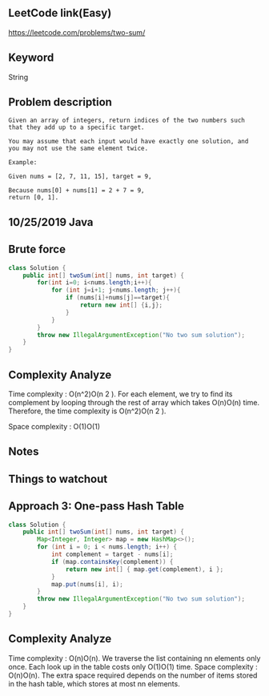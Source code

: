 ## LeetCode link(Easy)
https://leetcode.com/problems/two-sum/

## Keyword
String

## Problem description
```
Given an array of integers, return indices of the two numbers such that they add up to a specific target.

You may assume that each input would have exactly one solution, and you may not use the same element twice.

Example:

Given nums = [2, 7, 11, 15], target = 9,

Because nums[0] + nums[1] = 2 + 7 = 9,
return [0, 1].
```

## 10/25/2019 Java
## Brute force
```java
class Solution {
    public int[] twoSum(int[] nums, int target) {
        for(int i=0; i<nums.length;i++){
            for (int j=i+1; j<nums.length; j++){
                if (nums[i]+nums[j]==target){
                    return new int[] {i,j};
                }
            }
        }
        throw new IllegalArgumentException("No two sum solution");
    }
}

```
## Complexity Analyze
Time complexity : O(n^2)O(n 
2
 ). For each element, we try to find its complement by looping through the rest of array which takes O(n)O(n) time. Therefore, the time complexity is O(n^2)O(n 
2
 ).

Space complexity : O(1)O(1)

## Notes


## Things to watchout


## Approach 3: One-pass Hash Table
```java
class Solution {
    public int[] twoSum(int[] nums, int target) {
        Map<Integer, Integer> map = new HashMap<>();
        for (int i = 0; i < nums.length; i++) {
            int complement = target - nums[i];
            if (map.containsKey(complement)) {
                return new int[] { map.get(complement), i };
            }
            map.put(nums[i], i);
        }
        throw new IllegalArgumentException("No two sum solution");
    }
}
```
## Complexity Analyze
Time complexity : O(n)O(n). We traverse the list containing nn elements only once. Each look up in the table costs only O(1)O(1) time.
Space complexity : O(n)O(n). The extra space required depends on the number of items stored in the hash table, which stores at most nn elements.